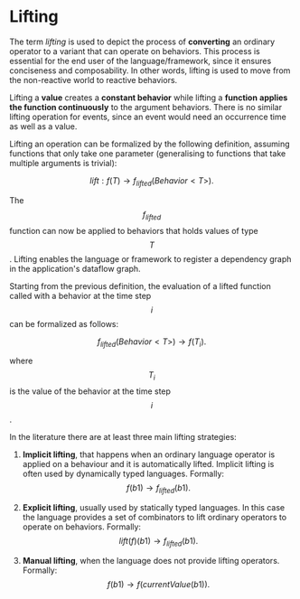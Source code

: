 # Lifting

The term *lifting* is used to depict the process of **converting** an ordinary operator to a variant that can operate on behaviors. This process is essential for the end user of the language/framework, since it ensures conciseness and composability.
In other words, lifting is used to move from the non-reactive world to reactive behaviors.

Lifting a **value** creates a **constant behavior** while lifting a **function** **applies the function continuously** to the argument behaviors. There is no similar lifting operation for events, since an event would need an occurrence time as well as a value.

Lifting an operation can be formalized by the following definition, assuming functions that only take one parameter (generalising to functions that take multiple arguments is trivial):

$$
lift: f(T)  \rightarrow f_{lifted} (Behavior < T >).
$$

The $$f_{lifted}$$ function can now be applied to behaviors that holds values of type $$T$$. Lifting enables the language or framework to register a dependency graph in the application's dataflow graph.

Starting from the previous definition, the evaluation of a lifted function called with a behavior at the time step $$i$$ can be formalized as follows:

$$
f_{lifted}(Behavior < T >)  \rightarrow f(T_i) .
$$

where $$T_i$$ is the value of the behavior at the time step $$i$$.

In the literature there are at least three main lifting strategies:

1. **Implicit lifting**, that happens when an ordinary language operator is applied on a behaviour and it is automatically lifted. Implicit lifting is often used by dynamically typed languages. Formally:
$$
f(b1)  \rightarrow f_{lifted}(b1) .
$$

2. **Explicit lifting**, usually used by statically typed languages. In this case the language provides a set of combinators to lift ordinary operators to operate on behaviors. Formally:
$$
lift(f)(b1)  \rightarrow f_{lifted}(b1) .
$$

3. **Manual lifting**, when the language does not provide lifting operators. Formally:
$$
f(b1)  \rightarrow f(currentValue(b1)) .
$$

